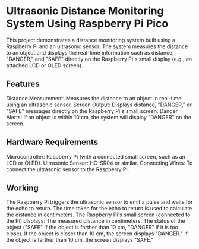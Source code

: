 
# Ultrasonic Distance Monitoring System Using Raspberry Pi Pico

This project demonstrates a distance monitoring system built using a Raspberry Pi and an ultrasonic sensor. The system measures the distance to an object and displays the real-time information such as distance, "DANGER," and "SAFE" directly on the Raspberry Pi's small display (e.g., an attached LCD or OLED screen).

## Features
Distance Measurement: Measures the distance to an object in real-time using an ultrasonic sensor.
Screen Output: Displays distance, "DANGER," or "SAFE" messages directly on the Raspberry Pi's small screen.
Danger Alerts: If an object is within 10 cm, the system will display "DANGER" on the screen.

## Hardware Requirements
Microcontroller: Raspberry Pi (with a connected small screen, such as an LCD or OLED).
Ultrasonic Sensor: HC-SR04 or similar.
Connecting Wires: To connect the ultrasonic sensor to the Raspberry Pi.

## Working
The Raspberry Pi triggers the ultrasonic sensor to emit a pulse and waits for the echo to return.
The time taken for the echo to return is used to calculate the distance in centimeters.
The Raspberry Pi's small screen (connected to the Pi) displays:
The measured distance in centimeters.
The status of the object ("SAFE" if the object is farther than 10 cm, "DANGER" if it is too close).
If the object is closer than 10 cm, the screen displays "DANGER."
If the object is farther than 10 cm, the screen displays "SAFE."


